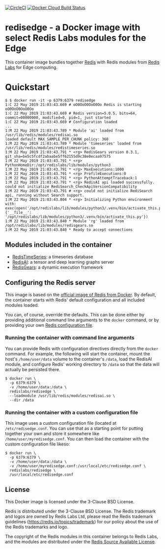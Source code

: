 [![CircleCI](https://circleci.com/gh/RedisLabs/RedisEdge/tree/master.svg?style=svg)](https://circleci.com/gh/RedisLabs/RedisEdge/tree/master)
[![Docker Cloud Build Status](https://img.shields.io/docker/cloud/build/redislabs/redisedge.svg)](https://hub.docker.com/r/redislabs/redisedge/builds/)

# redisedge - a Docker image with select Redis Labs modules for the Edge

This container image bundles together [Redis](https://redis.io) with Redis modules from [Redis Labs](https://redislabs.com) for Edge computing.

# Quickstart

```text
$ $ docker run -it -p 6379:6379 redisedge
1:C 22 May 2019 21:03:43.669 # oO0OoO0OoO0Oo Redis is starting oO0OoO0OoO0Oo
1:C 22 May 2019 21:03:43.669 # Redis version=5.0.5, bits=64, commit=00000000, modified=0, pid=1, just started
1:C 22 May 2019 21:03:43.669 # Configuration loaded
...
1:M 22 May 2019 21:03:43.789 * Module 'ai' loaded from /usr/lib/redis/modules/redisai.so
loaded default MAX_SAMPLE_PER_CHUNK policy: 360
1:M 22 May 2019 21:03:43.789 * Module 'timeseries' loaded from /usr/lib/redis/modules/redistimeseries.so
1:M 22 May 2019 21:03:43.791 * <rg> RedisGears version 0.3.1, git_sha=be5c5fcdf2abaabe5ff62155d9c38e0ecaa97575
1:M 22 May 2019 21:03:43.791 * <rg> PythonHomeDir:/opt/redislabs/lib/modules/python3
1:M 22 May 2019 21:03:43.791 * <rg> MaxExecutions:1000
1:M 22 May 2019 21:03:43.791 * <rg> ProfileExecutions:0
1:M 22 May 2019 21:03:43.791 * <rg> PythonAttemptTraceback:1
1:M 22 May 2019 21:03:43.791 * <rg> RedisAI api loaded successfully.
could not initialize RediSearch_CheckApiVersionCompatibility
1:M 22 May 2019 21:03:43.791 # <rg> could not initialize RediSearch api, running without Search support.
1:M 22 May 2019 21:03:43.804 * <rg> Initializing Python environment with: exec(open('/opt/redislabs/lib/modules/python3/.venv/bin/activate_this.py').read(), {'__file__': '/opt/redislabs/lib/modules/python3/.venv/bin/activate_this.py'})
1:M 22 May 2019 21:03:43.840 * Module 'rg' loaded from /opt/redislabs/lib/modules/redisgears.so
1:M 22 May 2019 21:03:43.840 * Ready to accept connections
```

## Modules included in the container

* [RedisTimeSeries](https://oss.redislabs.com/redistimeseries/): a timeseries database
* [RedisAI](https://oss.redislabs.com/redisai/): a tensor and deep learning graphs server
* [RedisGears](https://oss.redislabs.com/redisgears/): a dynamic execution framework

## Configuring the Redis server

This image is based on the [official image of Redis from Docker](https://hub.docker.com/_/redis/). By default, the container starts with Redis' default configuration and all included modules loaded.

You can, of course, override the defaults. This can be done either by providing additional command line arguments to the `docker` command, or by providing your own [Redis configuration file](http://download.redis.io/redis-stable/redis.conf).

### Running the container with command line arguments

You can provide Redis with configuration directives directly from the `docker` command. For example, the following will start the container, mount the host's `/home/user/data` volume to the container's `/data`, load the RedisAI module, and configure Redis' working directory to `/data` so that the data will actually be persisted there.

```text
$ docker run \
  -p 6379:6379 \
  -v /home/user/data:/data \
  redislabs/redisedge \
  --loadmodule /usr/lib/redis/modules/redisai.so \
  --dir /data
```

### Running the container with a custom configuration file

This image uses a custom configuration file (located at `/etc/redisedge.conf`. You can use that as a starting point for putting together your own and store it somewhere like `/home/user/myredisedge.conf`. You can then load the container with the custom configuration file likeso:

```text
$ docker run \
  -p 6379:6379 \
  -v /home/user/data:/data \
  -v /home/user/myredisedge.conf:/usr/local/etc/redisedge.conf \
  redislabs/redisedge \
  /usr/local/etc/redisedge.conf
```

## License

This Docker image is licensed under the 3-Clause BSD License.

Redis is distributed under the 3-Clause BSD License. The Redis trademark and logos are owned by Redis Labs Ltd, please read the Redis trademark guidelines (https://redis.io/topics/trademark) for our policy about the use of the Redis trademarks and logo.

The copyright of the Redis modules in this container belongs to Redis Labs, and the modules are distributed under the [Redis Source Available License](https://github.com/RedisLabsModules/licenses/).

